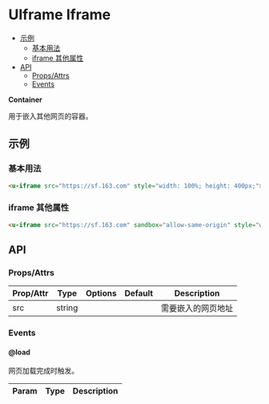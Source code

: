 <!-- 该 README.md 根据 api.yaml 和 docs/*.md 自动生成，为了方便在 GitHub 和 NPM 上查阅。如需修改，请查看源文件 -->

# UIframe Iframe

- [示例](#示例)
    - [基本用法](#基本用法)
    - [iframe 其他属性](#iframe-其他属性)
- [API]()
    - [Props/Attrs](#propsattrs)
    - [Events](#events)

**Container**

用于嵌入其他网页的容器。

## 示例
### 基本用法

```html
<u-iframe src="https://sf.163.com" style="width: 100%; height: 400px;"></u-iframe>
```

### iframe 其他属性

```html
<u-iframe src="https://sf.163.com" sandbox="allow-same-origin" style="width: 100%; height: 400px"></u-iframe>
```

## API
### Props/Attrs

| Prop/Attr | Type | Options | Default | Description |
| --------- | ---- | ------- | ------- | ----------- |
| src | string |  |  | 需要嵌入的网页地址 |

### Events

#### @load

网页加载完成时触发。

| Param | Type | Description |
| ----- | ---- | ----------- |


